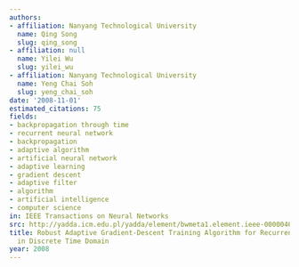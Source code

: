 ```yaml
---
authors:
- affiliation: Nanyang Technological University
  name: Qing Song
  slug: qing_song
- affiliation: null
  name: Yilei Wu
  slug: yilei_wu
- affiliation: Nanyang Technological University
  name: Yeng Chai Soh
  slug: yeng_chai_soh
date: '2008-11-01'
estimated_citations: 75
fields:
- backpropagation through time
- recurrent neural network
- backpropagation
- adaptive algorithm
- artificial neural network
- adaptive learning
- gradient descent
- adaptive filter
- algorithm
- artificial intelligence
- computer science
in: IEEE Transactions on Neural Networks
src: http://yadda.icm.edu.pl/yadda/element/bwmeta1.element.ieee-000004633698
title: Robust Adaptive Gradient-Descent Training Algorithm for Recurrent Neural Networks
  in Discrete Time Domain
year: 2008
---
```

